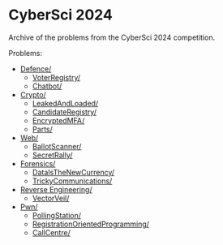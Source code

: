 # CyberSci 2024

Archive of the problems from the CyberSci 2024 competition.

Problems:

<!-- MDFT . !include_files,max_depth=2 -->
- [Defence/](Defence)
	- [VoterRegistry/](Defence/VoterRegistry)
	- [Chatbot/](Defence/Chatbot)
- [Crypto/](Crypto)
	- [LeakedAndLoaded/](Crypto/LeakedAndLoaded)
	- [CandidateRegistry/](Crypto/CandidateRegistry)
	- [EncryptedMFA/](Crypto/EncryptedMFA)
	- [Parts/](Crypto/Parts)
- [Web/](Web)
	- [BallotScanner/](Web/BallotScanner)
	- [SecretRally/](Web/SecretRally)
- [Forensics/](Forensics)
	- [DataIsTheNewCurrency/](Forensics/DataIsTheNewCurrency)
	- [TrickyCommunications/](Forensics/TrickyCommunications)
- [Reverse Engineering/](Reverse%20Engineering)
	- [VectorVeil/](Reverse%20Engineering/VectorVeil)
- [Pwn/](Pwn)
	- [PollingStation/](Pwn/PollingStation)
	- [RegistrationOrientedProgramming/](Pwn/RegistrationOrientedProgramming)
	- [CallCentre/](Pwn/CallCentre)
